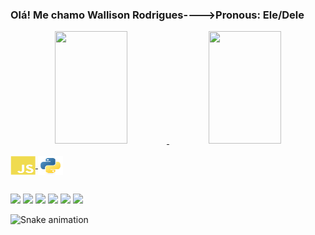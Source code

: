  ### Olá! Me chamo Wallison Rodrigues---->Pronous: Ele/Dele

<div align="center">
  <a href="https://github.com/wallison0">
  <img height="180em" src="https://github-readme-stats.vercel.app/api?username=wallison0&show_icons=true&theme=midnight-purple&include_all_commits=true&count_private=true"/img width="48%" src="link">
  <img height="180em" src="https://github-readme-stats.vercel.app/api/top-langs/?username=wallison0&layout=compact&langs_count=7&theme=midnight-purple"/img width="48%" src="link">
</div>
 

<div style="display: inline_block"><br>
  <img align="center" alt="Rafa-Js" height="30" width="40" src="https://raw.githubusercontent.com/devicons/devicon/master/icons/javascript/javascript-plain.svg">
  <img align="center" alt="Rafa-Python" height="30" width="40" src="https://raw.githubusercontent.com/devicons/devicon/master/icons/python/python-original.svg">

</div>
 
##

<div>
<a href=https://www.youtube.com/channel/UCs5M-m68mBguG9aj8l8a5mw target="_blank"><img src="https://img.shields.io/badge/YouTube-FF0000?style=for-the-badge&logo=youtube&logoColor=white" target="_blank"></a>
  <a href= target="_blank"><img src="https://img.shields.io/badge/-Instagram-%23E4405F?style=for-the-badge&logo=instagram&logoColor=white" target="_blank"></a>
 	<a href= target="_blank"><img src="https://img.shields.io/badge/Twitch-9146FF?style=for-the-badge&logo=twitch&logoColor=white" target="_blank"></a>
 <a href= target="_blank"><img src="https://img.shields.io/badge/Discord-7289DA?style=for-the-badge&logo=discord&logoColor=white" target="_blank"></a> 
  <a href = =rm&ogbl#inbox><img src="https://img.shields.io/badge/-Gmail-%23333?style=for-the-badge&logo=gmail&logoColor=white" target="_blank"></a>
  <a href= target="_blank"><img src="https://img.shields.io/badge/-LinkedIn-%230077B5?style=for-the-badge&logo=linkedin&logoColor=white" target="_blank"></a>
  
  ![Snake animation](https://github.com/wallison0/wallison0/blob/output/github-contribution-grid-snake.svg)
</div>
